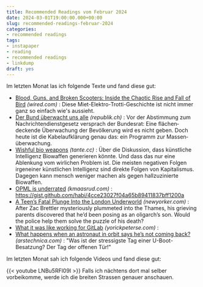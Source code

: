 ```yaml
---
title: Recommended Readings vom Februar 2024
date: 2024-03-01T19:00:00.000+00:00
slug: recommended-readings-februar-2024
categories:
- recommended readings
tags:
- instapaper
- reading
- recommended readings
- linkdump
draft: yes
---
```


Im letzten Monat las ich folgende Texte und fand diese gut:

- [Blood, Guns, and Broken Scooters: Inside the Chaotic Rise and Fall of Bird](https://www.wired.com/story/blood-guns-scooters-bird/) *(wired.com)* : Diese Miet-Elektro-Trotti-Geschichte ist nicht immer ganz so einfach wie's aussieht.
- [Der Bund überwacht uns alle](https://www.republik.ch/2024/01/09/der-bund-ueberwacht-uns-alle) *(republik.ch)* : Vor der Abstimmung zum Nachrichten­dienst­gesetz versprach der Bundesrat: Eine flächen­deckende Überwachung der Bevölkerung wird es nicht geben. Doch heute ist die Kabel­aufklärung genau das: ein Programm zur Massen­überwachung.	
- [Wishful bio weapons](https://tante.cc/2024/02/05/wishful-bio-weapons/) *(tante.cc)* : Über die Diskussion, dass künstliche Intelligenz Biowaffen generieren könnte. Und dass das nur eine Ablenkung vom wirlichen Problem ist. Die meisten negativen Folgen irgeneiner künstlichen Intelligenz sind direkte Folgen von Kapitalismus. Dagegen kann mensch weniger machen als gegen hallzuzinierte Biowaffen.
- [OPML is underrated](https://kmaasrud.com/blog/opml-is-underrated.html) *(kmaasrud.com)* : https://gist.github.com/habi/4cce23027f04a65b89411837bff1200a
- [A Teen’s Fatal Plunge Into the London Underworld](https://www.newyorker.com/magazine/2024/02/12/a-teens-fatal-plunge-into-the-london-underworld) *(newyorker.com)* : After Zac Brettler mysteriously plummeted into the Thames, his grieving parents discovered that he’d been posing as an oligarch’s son. Would the police help them solve the puzzle of his death?
- [What it was like working for GitLab](https://yorickpeterse.com/articles/what-it-was-like-working-for-gitlab/) *(yorickpeterse.com)* : 
- [What happens when an astronaut in orbit says he’s not coming back?](https://arstechnica.com/space/2024/01/solving-a-nasa-mystery-why-did-space-shuttle-commanders-lock-the-hatch/) *(arstechnica.com)* : "Was ist der stressigste Tag einer U-Boot-Besatzung? Der Tag der offenen Tür!"


Im letzten Monat sah ich folgende Videos und fand diese gut:

{{< youtube LNBu5RFl09I >}}
Falls ich nächtens dort mal selber vorbeikomme, werde ich die breiten Strassen genauer anschauen.
